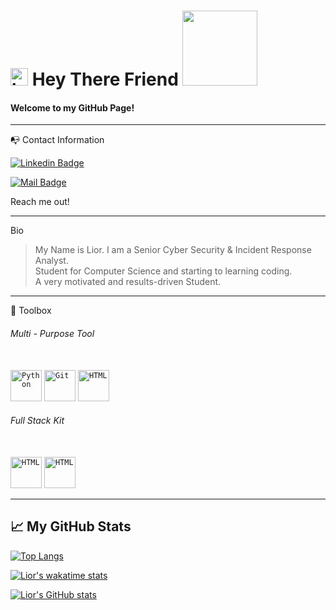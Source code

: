 # <img src="https://user-images.githubusercontent.com/1303154/88677602-1635ba80-d120-11ea-84d8-d263ba5fc3c0.gif" width="28px" height="28px" alt="hi"> Hey There Friend <a href="https://github.com/V1Su4L?tab=followers"> <img src="https://img.shields.io/github/followers/V1Su4L?style=social" width="120px"></a><br>

#### Welcome to my GitHub Page! 
 <!-- hope you will enjoy looking around, you are also more than invited to go to my LinkedIn page <a href="https://www.linkedin.com/in/dorz/"><code><img src="https://cdn.worldvectorlogo.com/logos/linkedin-icon-2.svg" alt="LinkedIn" width="30" height="30"/></code></a>. -->
 
---
📭 Contact Information

[![Linkedin Badge](https://img.shields.io/badge/-Lior-0e76a8?style=flat&labelColor=0e76a8&logo=linkedin&logoColor=white)](https://www.linkedin.com/in/lior-lazar-6a5492200/)

[![Mail Badge](https://img.shields.io/badge/-liorlazar3-c0392b?style=flat&labelColor=c0392b&logo=gmail&logoColor=white)](mailto:liorlazar3@gmail.com)

Reach me out!

---
Bio

> My Name is Lior. I am a Senior Cyber Security & Incident Response Analyst.<br>
> Student for Computer Science and starting to learning coding.<br>
> A very motivated and results-driven Student.<br>
<!-- > I'm Seeking employment where my skills can be utilized and grow professionally. -->

---
🧰 Toolbox

###### Multi - Purpose Tool

<br><code><a href="https://en.wikipedia.org/wiki/Python_(programming_language)"><img src="https://upload.wikimedia.org/wikipedia/commons/c/c3/Python-logo-notext.svg" alt="Python" width="50" height="50"/></a></code>  <code><a href="https://en.wikipedia.org/wiki/git"><img src="https://raw.githubusercontent.com/yurijserrano/Github-Profile-Readme-Logos/f994c418a134b58c4aec11152f6a4a33fa89da26/others/git.svg" alt="Git" width="50" height="50"/></a></code>
<code><a href="https://en.wikipedia.org/wiki/JavaScript"><img src="https://res.cloudinary.com/computer-know-how/images/w_1024,h_1024,c_fill/f_auto,q_auto/v1586880081/JavaScript-logo/JavaScript-logo.png?_i=AA" alt="HTML" width="50" height="50"/></a></code>

###### Full Stack Kit
<br><code><a href="https://en.wikipedia.org/wiki/HTML"><img src="https://rapidapi.com/blog/wp-content/uploads/2018/06/logo-2582748_640.png" alt="HTML" width="50" height="50"/></a></code>
<code><a href="https://en.wikipedia.org/wiki/CSS"><img src="https://camo.githubusercontent.com/119b29ca4b9d31cf3969a94eb57fcfbbea0879b493c09c89dc6d4b7fb9e0dc37/68747470733a2f2f63646e2e776f726c64766563746f726c6f676f2e636f6d2f6c6f676f732f6373732d332e737667" alt="HTML" width="50" height="50"/></a></code>


---

## &#x1f4c8; My GitHub Stats

[![Top Langs](https://github-readme-stats.vercel.app/api/top-langs/?username=V1Su4L&theme=dracula)](https://github.com/V1Su4L)

[![Lior's wakatime stats](https://github-readme-stats.vercel.app/api/wakatime?username=@V1Su4L&layout=compact&langs_count=10&theme=dracula)](https://wakatime.com/@V1Su4L)

[![Lior's GitHub stats](https://github-readme-stats.vercel.app/api?username=V1Su4L&langs_count=10&theme=dracula&show_icons=true)](https://github.com/V1Su4L)